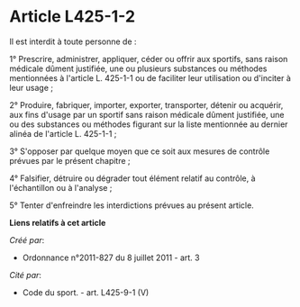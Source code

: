 # Article L425-1-2

Il est interdit à toute personne de : 

1° Prescrire, administrer, appliquer, céder ou offrir aux sportifs, sans raison médicale dûment justifiée, une ou plusieurs
substances ou méthodes mentionnées à l'article L. 425-1-1 ou de faciliter leur utilisation ou d'inciter à leur usage ; 

2° Produire, fabriquer, importer, exporter, transporter, détenir ou acquérir, aux fins d'usage par un sportif sans raison
médicale dûment justifiée, une ou des substances ou méthodes figurant sur la liste mentionnée au dernier alinéa de l'article
L. 425-1-1 ; 

3° S'opposer par quelque moyen que ce soit aux mesures de contrôle prévues par le présent chapitre ; 

4° Falsifier, détruire ou dégrader tout élément relatif au contrôle, à l'échantillon ou à l'analyse ; 

5° Tenter d'enfreindre les interdictions prévues au présent article.

**Liens relatifs à cet article**

_Créé par_:

  - Ordonnance n°2011-827 du 8 juillet 2011 - art. 3

_Cité par_:

  - Code du sport. - art. L425-9-1 (V)
